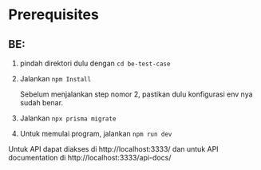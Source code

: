 # Prerequisites

## BE:
1. pindah direktori dulu dengan `cd be-test-case`
2. Jalankan `npm Install`

   Sebelum menjalankan step nomor 2, pastikan dulu konfigurasi env nya sudah benar.

3. Jalankan `npx prisma migrate`

4. Untuk memulai program, jalankan `npm run dev`

Untuk API dapat diakses di http://localhost:3333/ dan untuk API documentation di http://localhost:3333/api-docs/

